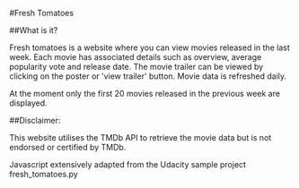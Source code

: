 #Fresh Tomatoes 

##What is it?

Fresh tomatoes is a website where you can view movies released in the last week. 
Each movie has associated details such as overview, average
popularity vote and release date. The movie trailer can be viewed by clicking on the
poster or 'view trailer' button. Movie data is refreshed daily.

At the moment only the first 20 movies released in the previous week are displayed.


##Disclaimer:

This website utilises the TMDb API to retrieve the movie data but is not endorsed or certified by TMDb.

Javascript extensively adapted from the Udacity sample project fresh_tomatoes.py



